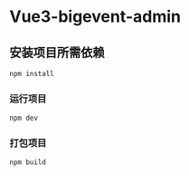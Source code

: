 # Vue3-bigevent-admin

## 安装项目所需依赖

```sh
npm install
```

### 运行项目

```sh
npm dev
```

### 打包项目

```sh
npm build
```
